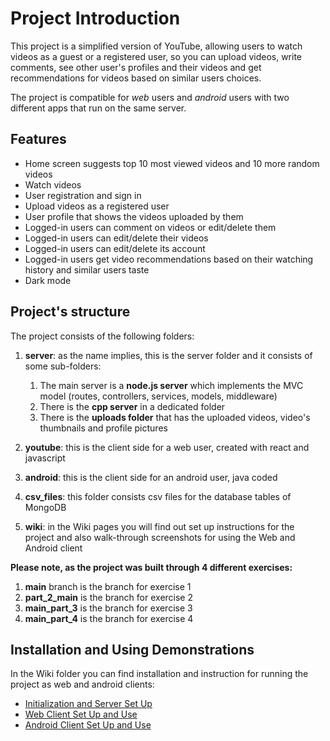 # Project Introduction

This project is a simplified version of YouTube,
allowing users to watch videos as a guest or a registered user, 
so you can upload videos, write comments, see other user's profiles and their videos
and get recommendations for videos based on similar users choices.

The project is compatible for *web* users and *android* users with two different apps that run on the same server.

## Features
- Home screen suggests top 10 most viewed videos and 10 more random videos
- Watch videos
- User registration and sign in
- Upload videos as a registered user
- User profile that shows the videos uploaded by them
- Logged-in users can comment on videos or edit/delete them
- Logged-in users can edit/delete their videos
- Logged-in users can edit/delete its account
- Logged-in users get video recommendations based on their watching history and similar users taste
- Dark mode

## Project's structure
The project consists of the following folders:

1. **server**:
as the name implies, this is the server folder and it consists of some sub-folders:
   1. The main server is a **node.js server** which implements the MVC model (routes, controllers, services, models, middleware)
   2. There is the **cpp server** in a dedicated folder 
   3. There is the **uploads folder** that has the uploaded videos, video's thumbnails and profile pictures


2. **youtube**: this is the client side for a web user, created with react and javascript


3. **android**: this is the client side for an android user, java coded


4. **csv_files**: this folder consists csv files for the database tables of MongoDB


5. **wiki**: in the Wiki pages you will find out set up instructions for the project 
and also walk-through screenshots for using the Web and Android client

**Please note, as the project was built through 4 different exercises:**

1. **main** branch is the branch for exercise 1
2. **part_2_main** is the branch for exercise 2
3. **main_part_3** is the branch for exercise 3
4. **main_part_4** is the branch for exercise 4

## Installation and Using Demonstrations

In the Wiki folder you can find installation and instruction for running the project as web and android clients:

- [Initialization and Server Set Up](wiki/02---Initialization-and-Server-Set-Up.md)
- [Web Client Set Up and Use](wiki/03---Web-Client-Set-Up-and-Use.md)
- [Android Client Set Up and Use](wiki/04---Android-Client-Set-Up-and-Use.md)
